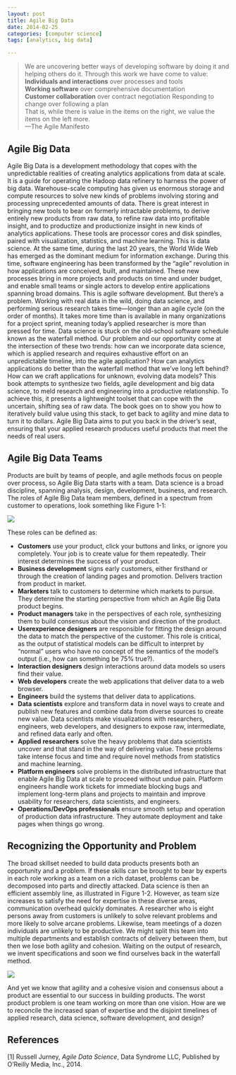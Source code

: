 ```yaml
---
layout: post
title: Agile Big Data
date: 2014-02-25
categories: [computer science]
tags: [analytics, big data]

---
```


> We are uncovering better ways of developing software by doing it and helping others do it. Through this work we have come to value:  
**Individuals and interactions** over processes and tools  
**Working software** over comprehensive documentation  
**Customer collaboration** over contract negotiation Responding to change over following a plan  
That is, while there is value in the items on the right, we value the items on the left more.   
—The Agile Manifesto

Agile Big Data
---
Agile Big Data is a development methodology that copes with the unpredictable realities of creating analytics applications from data at scale. It is a guide for operating the Hadoop data refinery to harness the power of big data.Warehouse-scale computing has given us enormous storage and compute resources to solve new kinds of problems involving storing and processing unprecedented amounts of data. There is great interest in bringing new tools to bear on formerly intractable problems, to derive entirely new products from raw data, to refine raw data into profitable insight, and to productize and productionize insight in new kinds of analytics applications. These tools are processor cores and disk spindles, paired with visualization, statistics, and machine learning. This is data science.At the same time, during the last 20 years, the World Wide Web has emerged as the dominant medium for information exchange. During this time, software engineering has been transformed by the “agile” revolution in how applications are conceived, built, and maintained. These new processes bring in more projects and products on time and under budget, and enable small teams or single actors to develop entire applications spanning broad domains. This is agile software development.But there’s a problem. Working with real data in the wild, doing data science, and performing serious research takes time—longer than an agile cycle (on the order of months). It takes more time than is available in many organizations for a project sprint, meaning today’s applied researcher is more than pressed for time. Data science is stuck on the old-school software schedule known as the waterfall method.Our problem and our opportunity come at the intersection of these two trends: how can we incorporate data science, which is applied research and requires exhaustive effort on an unpredictable timeline, into the agile application? How can analytics applications do better than the waterfall method that we’ve long left behind? How can we craft applications for unknown, evolving data models?This book attempts to synthesize two fields, agile development and big data science, to meld research and engineering into a productive relationship. To achieve this, it presents a lightweight toolset that can cope with the uncertain, shifting sea of raw data. The book goes on to show you how to iteratively build value using this stack, to get back to agility and mine data to turn it to dollars.Agile Big Data aims to put you back in the driver’s seat, ensuring that your applied research produces useful products that meet the needs of real users.

Agile Big Data Teams
---
Products are built by teams of people, and agile methods focus on people over process, so Agile Big Data starts with a team.Data science is a broad discipline, spanning analysis, design, development, business, and research. The roles of Agile Big Data team members, defined in a spectrum from customer to operations, look something like Figure 1-1:
![](http://sungsoo.github.com/images/agile-big-data-team.png)
These roles can be defined as:

* **Customers** use your product, click your buttons and links, or ignore you completely. Your job is to create value for them repeatedly. Their interest determines the success of your product.
* **Business development** signs early customers, either firsthand or through the creation of landing pages and promotion. Delivers traction from product in market.
* **Marketers** talk to customers to determine which markets to pursue. They determine the starting perspective from which an Agile Big Data product begins.
* **Product managers** take in the perspectives of each role, synthesizing them to build consensus about the vision and direction of the product.
* **Userexperience designers** are responsible for fitting the design around the data to match the perspective of the customer. This role is critical, as the output of statistical models can be difficult to interpret by “normal” users who have no concept of the semantics of the model’s output (i.e., how can something be 75% true?).
* **Interaction designers** design interactions around data models so users find their value.
* **Web developers** create the web applications that deliver data to a web browser.
* **Engineers** build the systems that deliver data to applications.
* **Data scientists** explore and transform data in novel ways to create and publish new features and combine data from diverse sources to create new value. Data scientists make visualizations with researchers, engineers, web developers, and designers to expose raw, intermediate, and refined data early and often.
* **Applied researchers** solve the heavy problems that data scientists uncover and that stand in the way of delivering value. These problems take intense focus and time and require novel methods from statistics and machine learning.
* **Platform engineers** solve problems in the distributed infrastructure that enable Agile Big Data at scale to proceed without undue pain. Platform engineers handle work tickets for immediate blocking bugs and implement long-term plans and projects to maintain and improve usability for researchers, data scientists, and engineers.
* **Operations/DevOps professionals** ensure smooth setup and operation of production data infrastructure. They automate deployment and take pages when things go wrong.Recognizing the Opportunity and Problem
---
The broad skillset needed to build data products presents both an opportunity and a problem. If these skills can be brought to bear by experts in each role working as a team on a rich dataset, problems can be decomposed into parts and directly attacked. Data science is then an efficient assembly line, as illustrated in Figure 1-2.However, as team size increases to satisfy the need for expertise in these diverse areas, communication overhead quickly dominates. A researcher who is eight persons away from customers is unlikely to solve relevant problems and more likely to solve arcane problems. Likewise, team meetings of a dozen individuals are unlikely to be productive. We might split this team into multiple departments and establish contracts of delivery between them, but then we lose both agility and cohesion. Waiting on the output of research, we invent specifications and soon we find ourselves back in the waterfall method.

![](http://sungsoo.github.com/images/expert-contributor.png)
And yet we know that agility and a cohesive vision and consensus about a product are essential to our success in building products. The worst product problem is one team working on more than one vision. How are we to reconcile the increased span of expertise and the disjoint timelines of applied research, data science, software development, and design?

References
---
[1] Russell Jurney, *Agile Data Science*, Data Syndrome LLC, Published by O’Reilly Media, Inc., 2014.